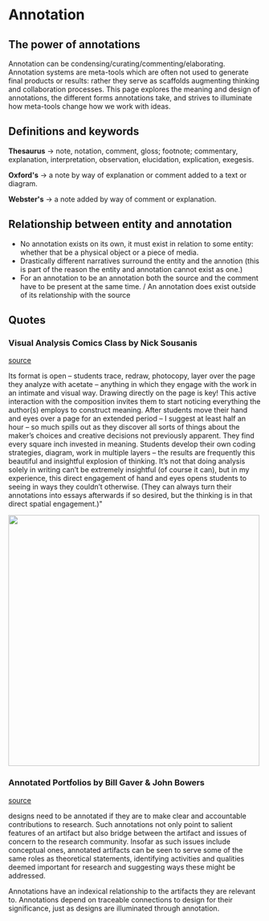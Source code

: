 # Annotation

## The power of annotations

Annotation can be condensing/curating/commenting/elaborating. Annotation systems are meta-tools which are often not used to generate final products or results: rather they serve as scaffolds augmenting thinking and collaboration processes. This page explores the meaning and design of annotations, the different forms annotations take, and strives to illuminate how meta-tools change how we work with ideas.

## Definitions and keywords

**Thesaurus** -> note, notation, comment, gloss; footnote; commentary, explanation, interpretation, observation, elucidation, explication, exegesis.

**Oxford's** -> a note by way of explanation or comment added to a text or diagram.

**Webster's** -> a note added by way of comment or explanation.

## Relationship between entity and annotation

* No annotation exists on its own, it must exist in relation to some entity: whether that be a physical object or a piece of media.
* Drastically different narratives surround the entity and the annotion (this is part of the reason the entity and annotation cannot exist as one.)
* For an annotation to be an annotation both the source and the comment have to be present at the same time. / An annotation does exist outside of its relationship with the source

## Quotes

### Visual Analysis Comics Class by Nick Sousanis

<a href="http://spinweaveandcut.com/visual-analysis-unfurling/">source</a>

Its format is open – students trace, redraw, photocopy, layer over the page they analyze with acetate – anything in which they engage with the work in an intimate and visual way. Drawing directly on the page is key! This active interaction with the composition invites them to start noticing everything the author(s) employs to construct meaning. After students move their hand and eyes over a page for an extended period – I suggest at least half an hour – so much spills out as they discover all sorts of things about the maker’s choices and creative decisions not previously apparent. They find every square inch invested in meaning. Students develop their own coding strategies, diagram, work in multiple layers – the results are frequently this beautiful and insightful explosion of thinking. It’s not that doing analysis solely in writing can’t be extremely insightful (of course it can), but in my experience, this direct engagement of hand and eyes opens students to seeing in ways they couldn’t otherwise. (They can always turn their annotations into essays afterwards if so desired, but the thinking is in that direct spatial engagement.)"

<img src="http://spinweaveandcut.com/wp-content/uploads/2019/08/vis-analysis-12.jpg" height="500">

<br>

### Annotated Portfolios by Bill Gaver & John Bowers 

<a href="https://www.uio.no/studier/emner/matnat/ifi/INF5591/h16/pensumliste/gaver-and-bowers---2012---annotated-portfolios-copy.pdf">source</a>

designs need to be annotated if
they are to make clear and accountable contributions to research. Such annotations not only point to salient features of an artifact but
also bridge between the artifact and
issues of concern to the research community. Insofar as such issues
include conceptual ones, annotated
artifacts can be seen to serve some
of the same roles as theoretical
statements, identifying activities and qualities deemed important for research and suggesting
ways these might be addressed.

Annotations have an indexical relationship to the artifacts
they are relevant to. Annotations
depend on traceable connections
to design for their significance,
just as designs are illuminated
through annotation.


